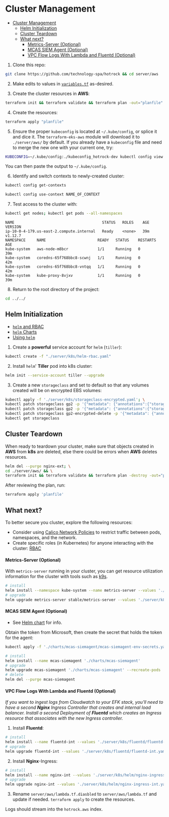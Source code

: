 # Cluster Management

- [Cluster Management](#cluster-management)
  - [Helm Initialization](#helm-initialization)
  - [Cluster Teardown](#cluster-teardown)
  - [What next?](#what-next)
      - [Metrics-Server (Optional)](#metrics-server-optional)
      - [MCAS SIEM Agent (Optional)](#mcas-siem-agent-optional)
      - [VPC Flow Logs With Lambda and Fluentd (Optional)](#vpc-flow-logs-with-lambda-and-fluentd-optional)

1. Clone this repo:

```bash
git clone https://github.com/technology-spa/hotrock && cd server/aws
```

2. Make edits to values in [`variables.tf`](../../server/aws/variables.tf) as-desired.

3. Create the cluster resources in **AWS**:

```bash
terraform init && terraform validate && terraform plan -out="planfile" -detailed-exitcode
```

4. Create the resources:

```bash
terraform apply "planfile"
```

5. Ensure the proper `kubeconfig` is located at `~/.kube/config`, or splice it and dice it. The `terraform-eks-aws` module will download it to `./server/aws/` by default. If you already have a `kubeconfig` file and need to merge the new one with your current one, try:

```bash
KUBECONFIG=~/.kube/config:./kubeconfig_hotrock-dev kubectl config view --flatten
```

You can then paste the output to `~/.kube/config`.

6. Identify and switch contexts to newly-created cluster:

```bash
kubectl config get-contexts
```

```bash
kubectl config use-context NAME_OF_CONTEXT
```

7. Test access to the cluster with:

```bash
kubectl get nodes; kubectl get pods --all-namespaces
```

```
NAME                                       STATUS   ROLES    AGE   VERSION
ip-10-0-4-179.us-east-2.compute.internal   Ready    <none>   39m   v1.12.7
NAMESPACE     NAME                       READY   STATUS    RESTARTS   AGE
kube-system   aws-node-m8bcr             1/1     Running   0          39m
kube-system   coredns-65f768bbc8-scwnj   1/1     Running   0          42m
kube-system   coredns-65f768bbc8-vntqq   1/1     Running   0          42m
kube-system   kube-proxy-8vjxv           1/1     Running   0          39m
```

8. Return to the root directory of the project:

```bash
cd ../../
```

## Helm Initialization

+ [`helm` and RBAC](https://github.com/helm/helm/blob/master/docs/rbac.md)
+ [`helm` Charts](https://github.com/helm/charts)
+ [Using `helm`](https://github.com/helm/helm/blob/master/docs/using_helm.md#the-format-and-limitations-of---set)

1. Create a **powerful** service account for `helm` (`tiller`):

```bash
kubectl create -f "./server/k8s/helm-rbac.yaml"
```

2. Install `helm`' **Tiller** pod into k8s cluster:

```bash
helm init --service-account tiller --upgrade
```

3. Create a new `storageclass` and set to default so that any volumes created will be on encrypted EBS volumes:

```bash
kubectl apply -f './server/k8s/storageclass-encrypted.yaml'; \
kubectl patch storageclass gp2 -p '{"metadata": {"annotations":{"storageclass.beta.kubernetes.io/is-default-class":"false"}}}'; \
kubectl patch storageclass gp2 -p '{"metadata": {"annotations":{"storageclass.kubernetes.io/is-default-class":"false"}}}'; \
kubectl patch storageclass gp2-encrypted-delete -p '{"metadata": {"annotations":{"storageclass.kubernetes.io/is-default-class":"true"}}}'; \
kubectl get storageclass
```

## Cluster Teardown

When ready to teardown your cluster, make sure that objects created in **AWS** from **k8s** are deleted, else there could be errors when **AWS** deletes resources.

```bash
helm del --purge nginx-ext; \
cd ./server/aws/ && \
terraform init && terraform validate && terraform plan -destroy -out="planfile" -detailed-exitcode
```

After reviewing the plan, run:

```bash
terraform apply 'planfile'
```

## What next?

To better secure you cluster, explore the following resources:

+ Consider using [Calico Network Policies](https://github.com/projectcalico/calico/blob/master/v3.1/getting-started/kubernetes/tutorials/advanced-policy.md) to restrict traffic between pods, namespaces, and the network.
+ Create specific roles (in Kubernetes) for anyone interacting with the cluster: [RBAC](https://kubernetes.io/docs/reference/access-authn-authz/rbac/)

#### Metrics-Server (Optional)

With `metrics-server` running in your cluster, you can get resource utilization information for the cluster with tools such as [k9s](https://github.com/derailed/k9s/).

```bash
# install
helm install --namespace kube-system --name metrics-server --values './server/k8s/helm/metrics-server.yaml' stable/metrics-server --version 2.8.2
# upgrade
helm upgrade metrics-server stable/metrics-server --values './server/k8s/helm/metrics-server.yaml' --version 2.8.2 --recreate-pods
```

#### MCAS SIEM Agent (Optional)

+ See [Helm chart](https://github.com/technology-spa/hotrock/tree/master/charts/mcas-siemagent) for info.

Obtain the token from Microsoft, then create the secret that holds the token for the agent:

```bash
kubectl apply -f './charts/mcas-siemagent/mcas-siemagent-env-secrets.yaml'
```

```bash
# install
helm install --name mcas-siemagent './charts/mcas-siemagent'
# upgrade
helm upgrade mcas-siemagent './charts/mcas-siemagent' --recreate-pods
# delete
helm del --purge mcas-siemagent
```

#### VPC Flow Logs With Lambda and Fluentd (Optional)

*If you want to ingest logs from Cloudwatch to your EFK stack, you'll need to have a second **Nginx** Ingress Controller that creates and internal load balancer. Install a second Deployment of **Fluentd** which creates an Ingress resource that associates with the new Ingress controller.*

1. Install **Fluentd**:

```bash
# install
helm install --name fluentd-int --values './server/k8s/fluentd/fluentd-int.yaml' stable/fluentd --version 1.10.0
# upgrade
helm upgrade fluentd-int --values './server/k8s/fluentd/fluentd-int.yaml' stable/fluentd --version 1.10.0
```

2. Install **Nginx**-Ingress:

```bash
# install
helm install --name nginx-int --values './server/k8s/helm/nginx-ingress-int.yaml' stable/nginx-ingress --version 1.11.5
# upgrade
helm upgrade nginx-int --values './server/k8s/helm/nginx-ingress-int.yaml' stable/nginx-ingress --version 1.11.5
```

3. Rename `server/aws/lambda.tf.diasbled` to `server/aws/lambda.tf` and update if needed. `terraform apply` to create the resources.

Logs should stream into the `hotrock.aws` index.
